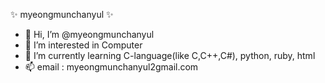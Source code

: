 ✨ myeongmunchanyul ✨

- 👋 Hi, I’m @myeongmunchanyul
- 👀 I’m interested in Computer
- 🌱 I’m currently learning C-language(like C,C++,C#), python, ruby, html
- 📫 email : myeongmunchanyul2gmail.com
